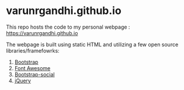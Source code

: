 # varunrgandhi.github.io
This repo hosts the code to my personal webpage : https://varunrgandhi.github.io

The webpage is built using static HTML and utilizing a few open source libraries/framefowrks: 

1. [Bootstrap](http://getbootstrap.com/)
2. [Font Awesome](https://fortawesome.github.io/Font-Awesome/)
1. [Bootstrap-social](https://lipis.github.io/bootstrap-social/)
2. [jQuery](https://jquery.com/)
